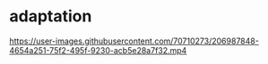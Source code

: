 # adaptation

https://user-images.githubusercontent.com/70710273/206987848-4654a251-75f2-495f-9230-acb5e28a7f32.mp4

